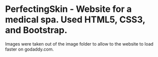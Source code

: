 # PerfectingSkin - Website for a medical spa. Used HTML5, CSS3, and Bootstrap. 
Images were taken out of the image folder to allow to the website to load faster on godaddy.com.